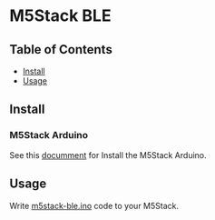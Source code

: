 # M5Stack BLE

## Table of Contents

- [Install](#install)
- [Usage](#usage)

## Install

### M5Stack Arduino

See this [documment](https://docs.m5stack.com) for Install the M5Stack Arduino.

## Usage

Write [m5stack-ble.ino](m5stack-ble.ino) code to your M5Stack.

